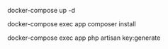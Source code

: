 docker-compose up -d 

docker-compose exec app composer install

docker-compose exec app php artisan key:generate
